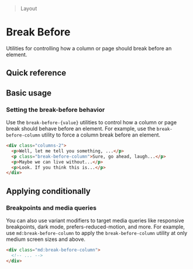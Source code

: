 > Layout

# Break Before

Utilities for controlling how a column or page should break before an element.

## Quick reference

<qr-table />

## Basic usage

### Setting the break-before behavior
Use the `break-before-{value}` utilities to control how a column or page break should behave before an element. For example, use the `break-before-column` utility to force a column break before an element.

```html
<div class="columns-2">
  <p>Well, let me tell you something, ...</p>
  <p class="break-before-column">Sure, go ahead, laugh...</p>
  <p>Maybe we can live without...</p>
  <p>Look. If you think this is...</p>
</div>
```

## Applying conditionally

### Breakpoints and media queries
You can also use variant modifiers to target media queries like responsive breakpoints, dark mode, prefers-reduced-motion, and more. For example, use `md:break-before-column` to apply the `break-before-column` utility at only medium screen sizes and above.

```html
<div class="md:break-before-column">
  <!-- ... -->
</div>
```

